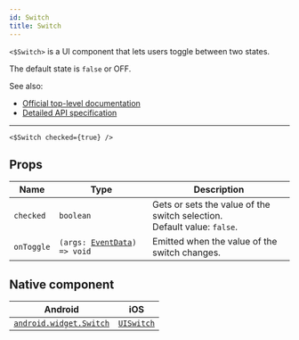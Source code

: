 ```yaml
---
id: Switch
title: Switch
---
```

<!-- contributors: [shirakaba, MisterBrownRSA, rigor789, ikoevska] -->

`<$Switch>` is a UI component that lets users toggle between two states.

The default state is `false` or OFF.

See also:

* [Official top-level documentation](https://docs.nativescript.org/ui/components/switch)
* [Detailed API specification](https://docs.nativescript.org/api-reference/classes/_ui_switch_.switch)

---

```tsx
<$Switch checked={true} />
```

<!-- [> screenshots for=Switch <] -->

## Props

| Name | Type | Description |
|------|------|-------------|
| `checked` | `boolean` | Gets or sets the value of the switch selection.<br/>Default value: `false`.
| `onToggle`| `(args: `[`EventData`](https://docs.nativescript.org/api-reference/interfaces/__nativescript_core_.eventdata)`) => void` | Emitted when the value of the switch changes.

## Native component

| Android | iOS |
|---------|-----|
| [`android.widget.Switch`](https://developer.android.com/reference/android/widget/Switch.html) | [`UISwitch`](https://developer.apple.com/documentation/uikit/uiswitch)
